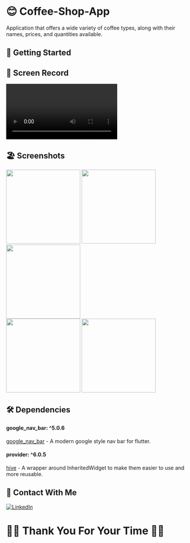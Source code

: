  # 😊 Coffee-Shop-App 

 Application that offers a wide variety of coffee types, along with their names, prices, and quantities available.  

 ## 🚀 Getting Started

  ## 📸 Screen Record
 
<video src="https://github.com/Ahmedyehia122/NewsReader/assets/142153775/80ad94d5-4b44-4e42-a723-1f8f7289096b
"></video>


 ## 🏖️ Screenshots 
 
 <div>
   <img src ="https://github.com/Ahmedyehia122/NewsReader/assets/142153775/a30f070c-69ca-4677-8485-e2de78c2ba42" width="200" >
   <img src ="https://github.com/Ahmedyehia122/NewsReader/assets/142153775/62f2eb4a-1c19-4229-9922-4a32328fc732" width="200" >
   <img src ="https://github.com/Ahmedyehia122/NewsReader/assets/142153775/5bf82d03-8df2-4165-8d4c-6397723b7f57" width="200" >
 </div>
 
 
 
 <div>
    <img src ="https://github.com/Ahmedyehia122/NewsReader/assets/142153775/2a7aa933-ff1e-4c15-adcd-debd1c411cd7" width="200" >
   <img src ="https://github.com/Ahmedyehia122/NewsReader/assets/142153775/0545f356-85d5-495e-bf1d-e37b0ddce4c8" width="200" >
 </div>

 ## 🛠 Dependencies


 #### google_nav_bar: ^5.0.6
   [google_nav_bar](https://pub.dev/packages/google_nav_bar) - A modern google style nav bar for flutter.

 #### provider: ^6.0.5
   [hive](https://pub.dev/packages/provider) - A wrapper around InheritedWidget to make them easier to use and more reusable.
   ## 🤝 Contact With Me

[![LinkedIn](https://img.shields.io/badge/LinkedIn-0077B5?style=for-the-badge&logo=linkedin&logoColor=white)](https://www.linkedin.com/in/ahmedyehia122/) 

   # 🌺🌸 Thank You For Your Time 🌸🌺 


  
  




 



 
 
